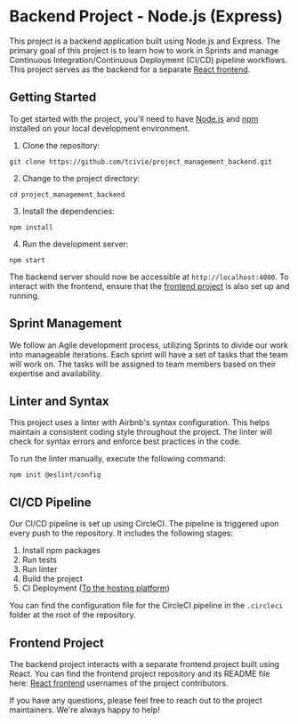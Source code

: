 # Backend Project - Node.js (Express)

This project is a backend application built using Node.js and Express. The primary goal of this project is to learn how to work in Sprints and manage Continuous Integration/Continuous Deployment (CI/CD) pipeline workflows. This project serves as the backend for a separate [React frontend](https://github.com/tcivie/project_management_frontend).

## Getting Started

To get started with the project, you'll need to have [Node.js](https://nodejs.org/en/) and [npm](https://www.npmjs.com/get-npm) installed on your local development environment.

1. Clone the repository:
```
git clone https://github.com/tcivie/project_management_backend.git
```

2. Change to the project directory:
```
cd project_management_backend
```

3. Install the dependencies:
```
npm install
```

4. Run the development server:
```
npm start
```

The backend server should now be accessible at `http://localhost:4000`. To interact with the frontend, ensure that the [frontend project](https://github.com/tcivie/project_management_frontend) is also set up and running.

## Sprint Management

We follow an Agile development process, utilizing Sprints to divide our work into manageable iterations. Each sprint will have a set of tasks that the team will work on. The tasks will be assigned to team members based on their expertise and availability.

## Linter and Syntax

This project uses a linter with Airbnb's syntax configuration. This helps maintain a consistent coding style throughout the project. The linter will check for syntax errors and enforce best practices in the code.

To run the linter manually, execute the following command:

```
npm init @eslint/config
```

## CI/CD Pipeline

Our CI/CD pipeline is set up using CircleCI. The pipeline is triggered upon every push to the repository. It includes the following stages:

1. Install npm packages
2. Run tests
3. Run linter
4. Build the project
5. CI Deployment ([To the hosting platform](https://project-management-backend-x92m.onrender.com))

You can find the configuration file for the CircleCI pipeline in the `.circleci` folder at the root of the repository.

## Frontend Project

The backend project interacts with a separate frontend project built using React. You can find the frontend project repository and its README file here: [React frontend](https://github.com/tcivie/project_management_frontend)
usernames of the project contributors.

If you have any questions, please feel free to reach out to the project maintainers. We're always happy to help!
